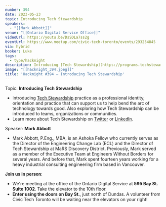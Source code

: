 ```yaml
---
number: 394
date: 2023-05-23
topic: Introducing Tech Stewardship
speakers:
  - "[[Mark Abbott]]"
venue: "[[Ontario Digital Service Office]]"
videoUrl: https://youtu.be/DsSDLa7ss2g
eventUrl: https://www.meetup.com/civic-tech-toronto/events/293254845
via: hybrid
booker: Luke
tags:
  - type/hacknight
description: Introducing [Tech Stewardship](https://programs.techstewardship.com/) practice as a professional identity, orientation and practice that can support us to help bend the arc of technology towards good. Also exploring how Tech Stewardship can be introduced to teams, organizations or communities.  Learn more about Tech Stewardship on [Twitter](https://twitter.com/TechStewardship) or [LinkedIn](https://www.linkedin.com/company/77082193/).
image: "[[hacknight_394.jpeg]]"
title: 'Hacknight #394 – Introducing Tech Stewardship'
---
```

Topic: **Introducing Tech Stewardship**

* Introducing [Tech Stewardship](https://programs.techstewardship.com/) practice as a professional identity, orientation and practice that can support us to help bend the arc of technology towards good. Also exploring how Tech Stewardship can be introduced to teams, organizations or communities.
* Learn more about Tech Stewardship on [Twitter](https://twitter.com/TechStewardship) or [LinkedIn](https://www.linkedin.com/company/77082193/).

Speaker: **Mark Abbott**

* Mark Abbott, P.Eng., MBA, is an Ashoka Fellow who currently serves as the Director of the Engineering Change Lab (ECL) and the Director of Tech Stewardship at MaRS Discovery District. Previously, Mark served as a member of the Executive Team at Engineers Without Borders for several years. And before that, Mark spent fourteen years working for a heavy industrial consulting engineering firm based in Vancouver.

**Join us in person**:

* We're meeting at the office of the Ontario Digital Service at **595 Bay St. Suite 1002**. Take the elevator to the 10th floor.
* **Enter using the doors on Bay St.**, just north of Dundas. A volunteer from Civic Tech Toronto will be waiting near the elevators on your right!
